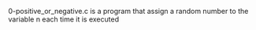0-positive_or_negative.c is a program that assign a  random number to the variable n each time it is executed
